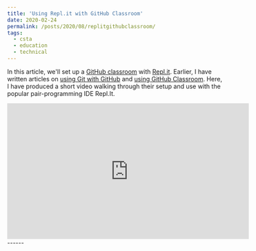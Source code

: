 ```yaml
---
title: 'Using Repl.it with GitHub Classroom'
date: 2020-02-24
permalink: /posts/2020/08/replitgithubclassroom/
tags:
  - csta
  - education
  - technical
---
```


In this article, we'll set up a [GitHub classroom](https://classroom.github.com) with [Repl.it](https://repl.it).  Earlier, I have written articles on [using Git with GitHub](/posts/2020/02/github/) and [using GitHub Classroom](/posts/2020/02/githubclassroom/).  Here, I have produced a short video walking through their setup and use with the popular pair-programming IDE Repl.It.

<iframe width="560" height="315" src="https://www.youtube.com/embed/9gzm2MS4DHg" frameborder="0" allow="accelerometer; autoplay; encrypted-media; gyroscope; picture-in-picture" allowfullscreen></iframe>
------